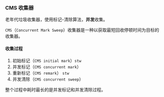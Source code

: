 ### CMS 收集器

老年代垃圾收集器，使用标记-清除算法，**并发**收集。

`CMS`（`Concurrent Mark Sweep`）收集器是一种以获取最短回收停顿时间为目标的收集器。



#### 收集过程

1. 初始标记（`CMS initial mark`）`stw`
2. 并发标记（`CMS concurrent mark`）
3. 重新标记（`CMS remark`） `stw`
4. 并发清除（`CMS concurrent sweep`）

整个过程中耗时最长的是并发标记和并发清除过程。

